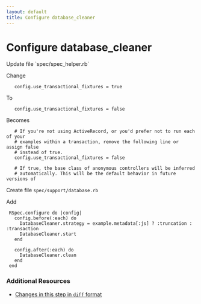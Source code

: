 ```yaml
---
layout: default
title: Configure database_cleaner
---
```


<h1 id="main">Configure database_cleaner</h1>
Update file `spec/spec_helper.rb`

Change
<pre><code>   config.use_transactional_fixtures = true</code></pre>


To
<pre><code>   config.use_transactional_fixtures = false</code></pre>


Becomes
<pre><code>   # If you&#39;re not using ActiveRecord, or you&#39;d prefer not to run each of your
   # examples within a transaction, remove the following line or assign false
   # instead of true.
   config.use_transactional_fixtures = false
 
   # If true, the base class of anonymous controllers will be inferred
   # automatically. This will be the default behavior in future versions of
</code></pre>


Create file `spec/support/database.rb`

Add
<pre><code> RSpec.configure do |config|
   config.before(:each) do
     DatabaseCleaner.strategy = example.metadata[:js] ? :truncation : :transaction
     DatabaseCleaner.start
   end
 
   config.after(:each) do
     DatabaseCleaner.clean
   end
 end</code></pre>



### Additional Resources

* [Changes in this step in `diff` format](https://github.com/stevenhallen/rails_getting_started_bdd/commit/0f51817fa1d075b5fee6c7acd4c444fe4982b5bb)

